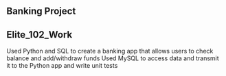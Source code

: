 ## Banking Project
## Elite_102_Work

Used Python and SQL to create a banking app that allows users to check balance and add/withdraw funds
Used MySQL to access data and transmit it to the Python app and write unit tests
